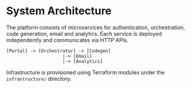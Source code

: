 # System Architecture

The platform consists of microservices for authentication, orchestration, code generation, email and analytics. Each service is deployed independently and communicates via HTTP APIs.

```
[Portal] -> [Orchestrator] -> [Codegen]
                     |-> [Email]
                     |-> [Analytics]
```

Infrastructure is provisioned using Terraform modules under the `infrastructure/` directory.
